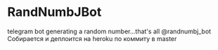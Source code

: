 # RandNumbJBot
telegram bot generating a random number...that's all
@randnumbj_bot
<br/>
Собирается и деплоится на heroku по коммиту в master
